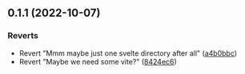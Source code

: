 ## 0.1.1 (2022-10-07)


### Reverts

* Revert "Mmm maybe just one svelte directory after all" ([a4b0bbc](https://github.com/muxinc/blurhash/commit/a4b0bbc72338099a5bf1e9d55bcec7ccff492f1a))
* Revert "Maybe we need some vite?" ([8424ec6](https://github.com/muxinc/blurhash/commit/8424ec640443285852d5195724a15d0a7ab0f610))



